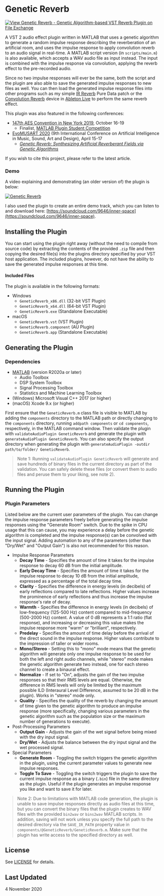 # Genetic Reverb

[![View Genetic Reverb - Genetic Algorithm-based VST Reverb Plugin on File Exchange](https://www.mathworks.com/matlabcentral/images/matlab-file-exchange.svg)](https://www.mathworks.com/matlabcentral/fileexchange/72437-genetic-reverb-genetic-algorithm-based-vst-reverb-plugin)

A VST 2 audio effect plugin written in MATLAB that uses a genetic algorithm to generate a random impulse response describing the reverberation of an artificial room, and uses the impulse response to apply convolution reverb to an audio signal in real-time.
A MATLAB script version (in `scripts/main.m`) is also available, which accepts a WAV audio file as input instead.
The input is combined with the impulse response via convolution, applying the reverb effect to the pre-recorded audio.

Since no two impulse responses will ever be the same, both the script and the plugin are also able to save the generated impulse responses to new files as well.
You can then load the generated impulse response files into other programs such as my simple [IR Reverb](https://github.com/edward-ly/reverb-pd) Pure Data patch or the [Convolution Reverb](https://www.ableton.com/en/packs/convolution-reverb/) device in [Ableton Live](https://www.ableton.com/en/) to perform the same reverb effect.

This plugin was also featured in the following conferences:

- [147th AES Convention in New York 2019](http://www.aes.org/events/147/), October 16-19
  - Finalist, [MATLAB Plugin Student Competition](http://www.aes.org/students/awards/mpsc/)
- [EvoMUSART 2020](http://www.evostar.org/2020/evomusart/) (9th International Conference on Artificial Intelligence in Music, Sound, Art and Design), April 15-17
  - *[Genetic Reverb: Synthesizing Artificial Reverberant Fields via Genetic Algorithms](https://doi.org/10.1007/978-3-030-43859-3_7)*

If you wish to cite this project, please refer to the latest article.

### Demo

A video explaining and demonstrating (an older version of) the plugin is below:

[![Genetic Reverb](http://img.youtube.com/vi/Ef1d6nr7TqE/0.jpg)](http://www.youtube.com/watch?v=Ef1d6nr7TqE "Genetic Reverb")

I also used the plugin to create an entire demo track, which you can listen to and download here: [https://soundcloud.com/9646/inner-space](https://soundcloud.com/9646/inner-space).

## Installing the Plugin

You can start using the plugin right away (without the need to compile from source code) by extracting the contents of the provided `.zip` file and then copying the desired file(s) into the plugins directory specified by your VST host application.
The included plugins, however, do not have the ability to save the generated impulse responses at this time.

#### Included Files

The plugin is available in the following formats:

- Windows
  - `GeneticReverb_x86.dll` (32-bit VST Plugin)
  - `GeneticReverb_x64.dll` (64-bit VST Plugin)
  - `GeneticReverb.exe` (Standalone Executable)
- macOS
  - `GeneticReverb.vst` (VST Plugin)
  - `GeneticReverb.component` (AU Plugin)
  - `GeneticReverb.app` (Standalone Executable)

## Generating the Plugin

### Dependencies

- [MATLAB](https://www.mathworks.com/) (version R2020a or later)
  - Audio Toolbox
  - DSP System Toolbox
  - Signal Processing Toolbox
  - Statistics and Machine Learning Toolbox
- (Windows) Microsoft Visual C++ 2017 (or higher)
- (macOS) Xcode 9.x (or higher)

First ensure that the `GeneticReverb.m` class file is visible to MATLAB by adding the `components` directory to the MATLAB path or directly changing to the `components` directory, running `addpath components` or `cd components`, respectively, in the MATLAB command window.
Then validate the plugin with `validateAudioPlugin GeneticReverb` and generate the plugin with `generateAudioPlugin GeneticReverb`.
You can also specify the output directory when generating the plugin with `generateAudioPlugin -outdir path/to/folder/ GeneticReverb`.

> Note 1: Running `validateAudioPlugin GeneticReverb` will generate and save hundreds of binary files in the current directory as part of the validation.
You can safely delete these files (or convert them to audio files and peruse them to your liking, see note 2).

## Running the Plugin

### Plugin Parameters

Listed below are the current user parameters of the plugin.
You can change the impulse response parameters freely before generating the impulse responses using the "Generate Room" switch.
Due to the spike in CPU usage that this can cause, you may experience a delay before the genetic algorithm is completed and the impulse response(s) can be convolved with the input signal.
Adding automation to any of the parameters (other than "Dry/Wet" and "Output Gain") is also not recommended for this reason.

- Impulse Response Parameters
  - **Decay Time** - Specifies the amount of time it takes for the impulse response to decay 60 dB from the initial amplitude.
  - **Early Decay Time** - Specifies the amount of time it takes for the impulse response to decay 10 dB from the initial amplitude, expressed as a percentage of the total decay time.
  - **Clarity** - Specifies the difference in energy levels (in decibels) of early reflections compared to late reflections.
      Higher values increase the prominence of early reflections and thus increase the impulse response's rate of decay.
  - **Warmth** - Specifies the difference in energy levels (in decibels) of low-frequency (125-500 Hz) content compared to mid-frequency (500-2000 Hz) content.
      A value of 0 dB represents a 1:1 ratio (flat response), and increasing or decreasing this value makes the impulse response more "warm" or "brilliant", respectively.
  - **Predelay** - Specifies the amount of time delay before the arrival of the direct sound in the impulse response.
      Higher values contribute to the impression of taller or wider rooms.
      <!-- Currently available as two separate knobs in the plugin, one for each of the left and right stereo channels to delay each impulse response separately. -->
  - **Mono/Stereo** - Setting this to "mono" mode means that the genetic algorithm will generate only one impulse response to be used for both the left and right audio channels, while "stereo" mode makes the genetic algorithm generate two instead, one for each stereo channel to create a binaural effect.
  - **Normalize** - If set to "On", adjusts the gain of the two impulse responses so that their RMS levels are equal.
      Otherwise, the difference in RMS levels will only be limited by the maximum possible ILD (Interaural Level Difference, assumed to be 20 dB in the plugin).
      Works in "stereo" mode only.
  - **Quality** - Specifies the quality of the reverb by changing the amount of time given to the genetic algorithm to produce an impulse response (more specifically, changing various parameters in the genetic algorithm such as the population size or the maximum number of generations to execute).
- Post-Processing Parameters
  - **Output Gain** - Adjusts the gain of the wet signal before being mixed with the dry input signal.
  - **Dry/Wet** - Adjusts the balance between the dry input signal and the wet processed signal.
- Special Parameters
  - **Generate Room** - Toggling the switch triggers the genetic algorithm in the plugin, using the current parameter values to generate new impulse responses.
  - **Toggle To Save** - Toggling the switch triggers the plugin to save the current impulse response as a binary (`.bin`) file in the same directory as the plugin.
      Useful if the plugin generates an impulse response you like and want to save it for later.

> Note 2: Due to limitations with MATLAB code generation, the plugin is unable to save impulse responses directly as audio files at this time, but you can convert the binary files that the plugin creates to WAV files with the provided `bin2wav` or `bins2wav` MATLAB scripts.
In addition, saving will not work unless you specify the full path to the desired directory via the `SAVE_IR_PATH` property value in `components/@GeneticReverb/GeneticReverb.m`.
Make sure that the plugin has write access to the specified directory as well.

## License

See [LICENSE](./LICENSE) for details.

## Last Updated

4 November 2020
